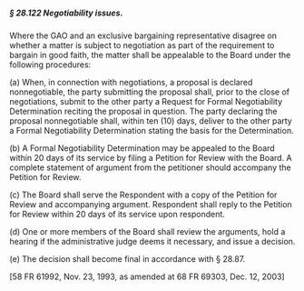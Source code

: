 ##### § 28.122 Negotiability issues. #####

Where the GAO and an exclusive bargaining representative disagree on whether a matter is subject to negotiation as part of the requirement to bargain in good faith, the matter shall be appealable to the Board under the following procedures:

(a) When, in connection with negotiations, a proposal is declared nonnegotiable, the party submitting the proposal shall, prior to the close of negotiations, submit to the other party a Request for Formal Negotiability Determination reciting the proposal in question. The party declaring the proposal nonnegotiable shall, within ten (10) days, deliver to the other party a Formal Negotiability Determination stating the basis for the Determination.

(b) A Formal Negotiability Determination may be appealed to the Board within 20 days of its service by filing a Petition for Review with the Board. A complete statement of argument from the petitioner should accompany the Petition for Review.

(c) The Board shall serve the Respondent with a copy of the Petition for Review and accompanying argument. Respondent shall reply to the Petition for Review within 20 days of its service upon respondent.

(d) One or more members of the Board shall review the arguments, hold a hearing if the administrative judge deems it necessary, and issue a decision.

(e) The decision shall become final in accordance with § 28.87.

[58 FR 61992, Nov. 23, 1993, as amended at 68 FR 69303, Dec. 12, 2003]
